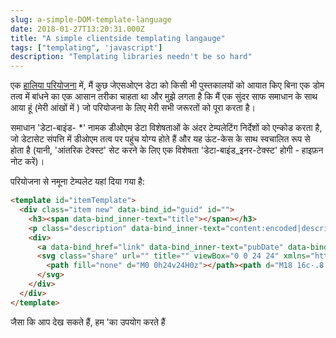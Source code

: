 ```yaml
---
slug: a-simple-DOM-template-language
date: 2018-01-27T13:20:31.000Z
title: "A simple clientside templating langauge"
tags: ["templating", 'javascript']
description: "Templating libraries needn't be so hard"
---
```



एक [हालिया परियोजना](https://webgdedeck.com/) में, मैं कुछ जेएसओएन डेटा को किसी भी पुस्तकालयों को आयात किए बिना एक डोम तत्व में बांधने का एक आसान तरीका चाहता था और मुझे लगता है कि मैं एक सुंदर साफ समाधान के साथ आया हूं (मेरी आंखों में ) जो परियोजना के लिए मेरी सभी जरूरतों को पूरा करता है।

समाधान 'डेटा-बाइंड- *' नामक डीओएम डेटा विशेषताओं के अंदर टेम्पलेटिंग निर्देशों को एन्कोड करता है, जो डेटासेट संपत्ति में डीओएम तत्व पर पहुंच योग्य होते हैं और यह ऊंट-केस के साथ स्वचालित रूप से होता है (यानी, 'आंतरिक टेक्स्ट' सेट करने के लिए एक विशेषता 'डेटा-बाइंड_इनर-टेक्स्ट' होगी - हाइफ़न नोट करें)।

परियोजना से नमूना टेम्पलेट यहां दिया गया है:


```html
<template id="itemTemplate">
  <div class="item new" data-bind_id="guid" id="">
    <h3><span data-bind_inner-text="title"></span></h3>
    <p class="description" data-bind_inner-text="content:encoded|description"></p>
    <div>
      <a data-bind_href="link" data-bind_inner-text="pubDate" data-bind_title="title" href="" title=""></a>
      <svg class="share" url="" title="" viewBox="0 0 24 24" xmlns="http://www.w3.org/2000/svg" width="24" height="24">
        <path fill="none" d="M0 0h24v24H0z"></path><path d="M18 16c-.8 0-1.4.4-2 .8l-7-4v-1.5l7-4c.5.4 1.2.7 2 .7 1.7 0 3-1.3 3-3s-1.3-3-3-3-3 1.3-3 3v.7l-7 4C7.5 9.4 6.8 9 6 9c-1.7 0-3 1.3-3 3s1.3 3 3 3c.8 0 1.5-.3 2-.8l7.2 4.2v.6c0 1.6 1.2 3 2.8 3 1.6 0 3-1.4 3-3s-1.4-3-3-3z"></path>
      </svg>
    </div>
  </div>
</template>
```


जैसा कि आप देख सकते हैं, हम &#39;का उपयोग करते हैं <template> यह सुनिश्चित करने के लिए तत्व है कि हम अपने एचटीएमएल को डीओएम में रख सकते हैं और इसे निष्क्रिय रख सकते हैं (यह वास्तव में संलेखन अनुभव में सुधार करता है)। ध्यान दें, इसे टेम्पलेट तत्व नहीं होना चाहिए, यह डोम के अंदर कुछ भी ले सकता है।

उपर्युक्त डीओएम को वास्तविक तत्व में मैप करने के लिए उस पर लागू सभी लाइव डेटा के साथ, मैं निम्नलिखित मूल एल्गोरिदम का उपयोग करता हूं:

1. डेटा को बाध्य करने के लिए तत्व को क्लोन करें। 2. तत्वों के पार और प्रत्येक तत्व के लिए Iterate: 1. यह देखने के लिए जांचें कि क्या यह 'data-bind_`' फ़ॉर्म का गुण है। 2. '' 'से अलग' डेटा 'पर लुकअप करने के लिए कुंजी प्राप्त करें। 3. 'डेटा-बाइंड_`' द्वारा परिभाषित नोड की विशेषता पर इनपुट 'डेटा` से पहले पाए गए कुंजी का मान सीधे 3. मानचित्र न करें। नया नोड लौटाएं।

इसके लिए कोड बहुत आसान है, अगर एक टैड terse।


```javascript
const applyTemplate = (templateElement, data) => {
  const element = templateElement.content.cloneNode(true);    
  const treeWalker = document.createTreeWalker(element, NodeFilter.SHOW_ELEMENT, () => NodeFilter.FILTER_ACCEPT);

  while(treeWalker.nextNode()) {
    const node = treeWalker.currentNode;
    for(let bindAttr in node.dataset) {
      let isBindableAttr = (bindAttr.indexOf('bind_') == 0) ? true : false;
      if(isBindableAttr) {
        let dataKeyString = node.dataset[bindAttr];
        let dataKeys = dataKeyString.split("|");
        let bindKey = bindAttr.substr(5);
        for(let dataKey of dataKeys) {
          if(dataKey in data && data[dataKey] !== "") {
            node[bindKey] = data[dataKey];
            break;
          }
        }
      }
    }
  }

  return element;
}
```


मैं किसी से भी इसका उपयोग करने की उम्मीद नहीं करता हूं, लेकिन मैं यह दिखाना चाहता था कि आप एक पूर्ण पुस्तकालय या ढांचे का उपयोग किए बिना सरल कार्यों के लिए डेटा बाइंडिंग टूल कैसे बना सकते हैं।